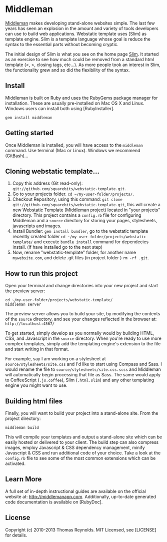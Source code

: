 # Middleman

[Middleman](https://middlemanapp.com/) makes developing stand-alone websites simple. The last few years has seen an explosion in the amount and variety of tools developers can use to build web applications. Webstatic template uses [Slim] as template engine. Slim is a template language whose goal is reduce the syntax to the essential parts without becoming cryptic. 

The initial design of Slim is what you see on the home page [Slim](http://slim-lang.com/). It started as an exercise to see how much could be removed from a standard html template (<, >, closing tags, etc...). As more people took an interest in Slim, the functionality grew and so did the flexibility of the syntax.

## Install

Middleman is built on Ruby and uses the RubyGems package manager for installation. These are usually pre-installed on Mac OS X and Linux. Windows users can install both using [RubyInstaller].

```
gem install middleman
```

## Getting started

Once Middleman is installed, you will have access to the `middleman` command. Use terminal (Mac or Linux). Windows we recommend (GitBash)...

## Cloning webstatic template...

1. Copy this address (Git read-only): `git://github.com/squarebits/webstatic-template.git`.
2. Go to your projects folder. `cd ~/my-user-folder/projects/`. 
3. Checkout Repository, using this command: `git clone git://github.com/squarebits/webstatic-template.git`, this will create a new Webstatic Template (Middleman project) located in "your projects" directory. This project contains a `config.rb` file for configuring Middleman and a `source` directory for storing your pages, stylesheets, javascripts and images.
4. Install Bundler: `gem install bundler`, go to the webstatic template recently created folder `cd ~/my-user-folder/projects/webstatic-template/` and execute `bundle install` command for dependecies install. (if have installed go to the next step)
5. Now, rename "webstatic-template" folder, for another name `mywebsite.com`, and delete .git files (in project folder ) `rm -rf .git`.

## How to run this project

Open your terminal and change directories into your new project and start the preview server:

```
cd ~/my-user-folder/projects/webstatic-template/
middleman server
```

The preview server allows you to build your site, by modifying the contents of the `source` directory, and see your changes reflected in the browser at: `http://localhost:4567/`

To get started, simply develop as you normally would by building HTML, CSS, and Javascript in the `source` directory. When you're ready to use more complex templates, simply add the templating engine's extension to the file and start writing in that format.

For example, say I am working on a stylesheet at `source/stylesheets/site.css` and I'd like to start using Compass and Sass. I would rename the file to `source/stylesheets/site.css.scss` and Middleman will automatically begin processing that file as Sass. The same would apply to CoffeeScript (`.js.coffee`), Slim (`.html.slim`) and any other templating engine you might want to use.

## Building html files
Finally, you will want to build your project into a stand-alone site. From the project directory:

```
middleman build
```

This will compile your templates and output a stand-alone site which can be easily hosted or delivered to your client. The build step can also compress images, employ Javascript & CSS dependency management, minify Javascript & CSS and run additional code of your choice. Take a look at the `config.rb` file to see some of the most common extensions which can be activated.

## Learn More

A full set of in-depth instructional guides are available on the official website at: http://middlemanapp.com. Additionally, up-to-date generated code documentation is available on [RubyDoc].

## License

Copyright (c) 2010-2013 Thomas Reynolds. MIT Licensed, see [LICENSE] for details.

[middleman]: http://middlemanapp.com
[gem]: https://rubygems.org/gems/middleman
[travis]: http://travis-ci.org/middleman/middleman
[gemnasium]: https://gemnasium.com/middleman/middleman
